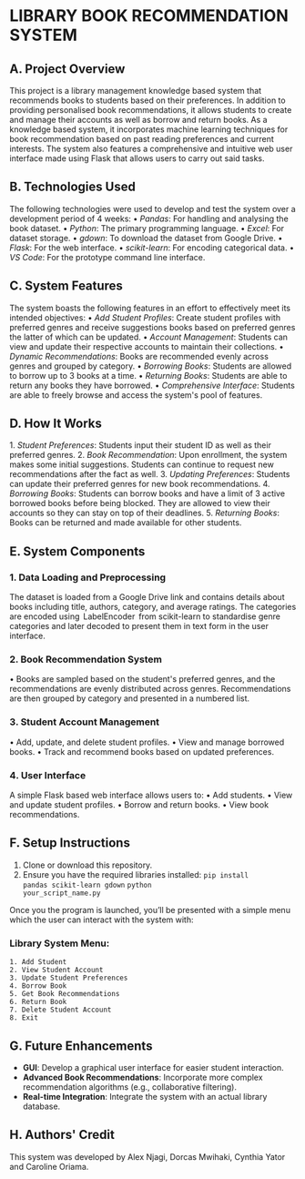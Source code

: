 # LIBRARY BOOK RECOMMENDATION SYSTEM

## A. Project Overview
This project is a library management knowledge based system that recommends books to students based on their preferences. In addition to providing personalised book recommendations, it allows students to create and manage their accounts as well as borrow and return books. As a knowledge based system, it incorporates machine learning techniques for book recommendation based on past reading preferences and current interests. The system also features a comprehensive and intuitive web user interface made using Flask that allows users to carry out said tasks.

## B. Technologies Used
The following technologies were used to develop and test the system over a development period of 4 weeks:
•⁠  ⁠*Pandas*: For handling and analysing the book dataset.
•⁠  ⁠*Python*: The primary programming language.
•⁠  ⁠*Excel*: For dataset storage.
•⁠  ⁠*gdown*: To download the dataset from Google Drive.
•⁠  ⁠*Flask*: For the web interface.
•⁠  ⁠*scikit-learn*: For encoding categorical data.
•⁠  ⁠*VS Code*: For the prototype command line interface.

## C. System Features
The system boasts the following features in an effort to effectively meet its intended objectives:
•⁠  ⁠*Add Student Profiles*: Create student profiles with preferred genres and receive suggestions books based on preferred genres the latter of which can be updated.
•⁠  ⁠*Account Management*: Students can view and update their respective accounts to maintain their collections.
•⁠  ⁠*Dynamic Recommendations*: Books are recommended evenly across genres and grouped by category.
•⁠  ⁠*Borrowing Books*: Students are allowed to borrow up to 3 books at a time.
•⁠  ⁠*Returning Books*: Students are able to return any books they have borrowed.
•⁠  ⁠*Comprehensive Interface*: Students are able to freely browse and access the system's pool of features.

## D. How It Works
1.⁠ ⁠*Student Preferences*: Students input their student ID as well as their preferred genres.
2.⁠ ⁠*Book Recommendation*: Upon enrollment, the system makes some initial suggestions. Students can continue to request new recommendations after the fact as well.
3.⁠ ⁠*Updating Preferences*: Students can update their preferred genres for new book recommendations.
4.⁠ ⁠*Borrowing Books*: Students can borrow books and have a limit of 3 active borrowed books before being blocked. They are allowed to view their accounts so they can stay on top of their deadlines.
5.⁠ ⁠*Returning Books*: Books can be returned and made available for other students.

## E. System Components
### 1️. Data Loading and Preprocessing
The dataset is loaded from a Google Drive link and contains details about books including title, authors, category, and average ratings. The categories are encoded using ⁠ LabelEncoder ⁠ from scikit-learn to standardise genre categories and later decoded to present them in text form in the user interface.

### 2️. Book Recommendation System
•⁠  ⁠Books are sampled based on the student's preferred genres, and the recommendations are evenly distributed across genres. Recommendations are then grouped by category and presented in a numbered list.

### 3️. Student Account Management
•⁠  ⁠Add, update, and delete student profiles.
•⁠  ⁠View and manage borrowed books.
•⁠  ⁠Track and recommend books based on updated preferences.

### 4️. User Interface
A simple Flask based web interface allows users to:
•⁠  ⁠Add students.
•⁠  ⁠View and update student profiles.
•⁠  ⁠Borrow and return books.
•⁠  ⁠View book recommendations.

## F. Setup Instructions
1. Clone or download this repository.
2. Ensure you have the required libraries installed:
<code>pip install pandas scikit-learn gdown</code>
<code>python your_script_name.py</code>

Once you the program is launched, you’ll be presented with a simple menu which the user can interact with the system with:
###    Library System Menu:
    1. Add Student
    2. View Student Account
    3. Update Student Preferences
    4. Borrow Book
    5. Get Book Recommendations
    6. Return Book
    7. Delete Student Account
    8. Exit

## G. Future Enhancements
- **GUI**: Develop a graphical user interface for easier student interaction.
- **Advanced Book Recommendations**: Incorporate more complex recommendation algorithms (e.g., collaborative filtering).
- **Real-time Integration**: Integrate the system with an actual library database.



## H. Authors' Credit
This system was developed by Alex Njagi, Dorcas Mwihaki, Cynthia Yator and Caroline Oriama.
